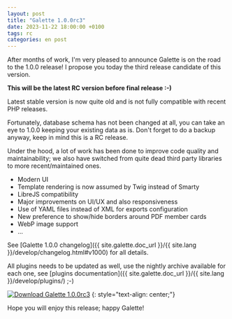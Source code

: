 ```yaml
---
layout: post
title: "Galette 1.0.0rc3"
date: 2023-11-22 18:00:00 +0100
tags: rc
categories: en post
---
```


After months of work, I'm very pleased to announce Galette is on the road to the 1.0.0 release!
I propose you today the third release candidate of this version.

**This will be the latest RC version before final release :-)**

Latest stable version is now quite old and is not fully compatible with recent PHP releases.

Fortunately, database schema has not been changed at all, you can take an eye to 1.0.0 keeping your existing data as is. Don't forget to do a backup anyway, keep in mind this is a RC release.

Under the hood, a lot of work has been done to improve code quality and maintainability; we also have switched from quite dead third party libraries to more recent/maintained ones.

* Modern UI
* Template rendering is now assumed by Twig instead of Smarty
* LibreJS compatibility
* Major improvements on UI/UX and also responsiveness
* Use of YAML files instead of XML for exports configuration
* New preference to show/hide borders around PDF member cards
* WebP image support
* ...

See [Galette 1.0.0 changelog]({{ site.galette.doc_url }}/{{ site.lang }}/develop/changelog.html#v1000) for all details.

All plugins needs to be updated as well, use the nightly archive available for each one, see [plugins documentation]({{ site.galette.doc_url }}/{{ site.lang }}/develop/plugins/) ;-)

[![Download Galette 1.0.0rc3](https://img.shields.io/badge/1.0.0rc3-Download_Galette-ffb619.svg?logo=php&logoColor=white&style=for-the-badge)](https://download.tuxfamily.org/galette/dev/galette-1.0.0-rc3-20231122-a9c2ed838d.tar.bz2)
{: style="text-align: center;"}

Hope you will enjoy this release; happy Galette!

